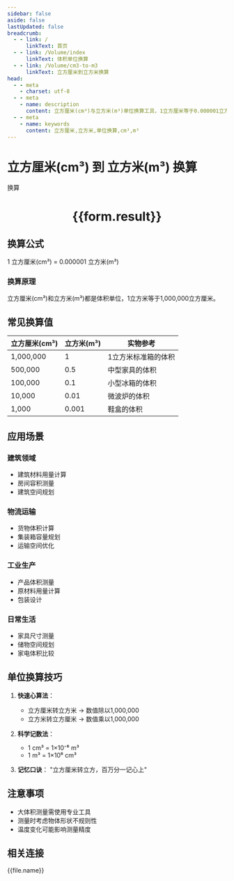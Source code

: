 ```yaml
---
sidebar: false
aside: false
lastUpdated: false
breadcrumb:
  - - link: /
      linkText: 首页
  - - link: /Volume/index
      linkText: 体积单位换算
  - - link: /Volume/cm3-to-m3
      linkText: 立方厘米到立方米换算
head:
  - - meta
    - charset: utf-8
  - - meta
    - name: description
      content: 立方厘米(cm³)与立方米(m³)单位换算工具，1立方厘米等于0.000001立方米。
  - - meta
    - name: keywords
      content: 立方厘米,立方米,单位换算,cm³,m³
---
```


# 立方厘米(cm³) 到 立方米(m³) 换算

<script setup>
import { onMounted, reactive, inject ,ref  } from 'vue'
import { NButton,NForm ,NFormItem,NInput,NInputNumber,NSelect,NCard,useMessage ,NGrid ,NGi } from 'naive-ui'
import { defineClientComponent } from 'vitepress'
import { Volume } from '../../files';

const convert = inject('convert')
const formRef = ref(null);
const rules = {
  number:{
    required: true,
    type: 'number',
    trigger: "blur"
  }
}
const form = reactive({
  number:null,
  result:'',
  title:'立方厘米(cm³)到立方米(m³)换算'
})

const convertHandler = (e) => {
  e.preventDefault();
  formRef.value?.validate((errors)=>{
    if (!errors) {
      form.result = `${form.number} cm³ = ${convert(form.number).from('cm3').to('m3')} m³`
    }
  })
}
</script>

<n-form size="large" :model="form" ref='formRef' :rules="rules">
  <n-form-item label="数值" path="number">
    <n-input-number size="large" style="width:100%" :min="0" v-model:value="form.number" placeholder="请输入立方厘米数值" />
  </n-form-item>
  <n-form-item>
    <n-button type="primary" style="width:100%" @click="convertHandler">换算</n-button>
  </n-form-item>
</n-form>
<n-card embedded :bordered="false" hoverable>
  <div style="text-align:center">
    <h1>{{form.result}}</h1>
  </div>
</n-card>

## 换算公式
1 立方厘米(cm³) = 0.000001 立方米(m³)

### 换算原理
立方厘米(cm³)和立方米(m³)都是体积单位，1立方米等于1,000,000立方厘米。

## 常见换算值
| 立方厘米(cm³) | 立方米(m³) | 实物参考                 |
|--------------|-----------|--------------------------|
| 1,000,000    | 1         | 1立方米标准箱的体积       |
| 500,000      | 0.5       | 中型家具的体积           |
| 100,000      | 0.1       | 小型冰箱的体积           |
| 10,000       | 0.01      | 微波炉的体积             |
| 1,000        | 0.001     | 鞋盒的体积               |

## 应用场景
### 建筑领域
- 建筑材料用量计算
- 房间容积测量
- 建筑空间规划

### 物流运输
- 货物体积计算
- 集装箱容量规划
- 运输空间优化

### 工业生产
- 产品体积测量
- 原材料用量计算
- 包装设计

### 日常生活
- 家具尺寸测量
- 储物空间规划
- 家电体积比较

## 单位换算技巧
1. **快速心算法**：
   - 立方厘米转立方米 → 数值除以1,000,000
   - 立方米转立方厘米 → 数值乘以1,000,000

2. **科学记数法**：
   - 1 cm³ = 1×10⁻⁶ m³
   - 1 m³ = 1×10⁶ cm³

3. **记忆口诀**：
   "立方厘米转立方，百万分一记心上"

## 注意事项
- 大体积测量需使用专业工具
- 测量时考虑物体形状不规则性
- 温度变化可能影响测量精度

## 相关连接
<n-grid x-gap="12" :cols="4">
  <n-gi v-for="(file, index) in Volume" :key="index">
    <n-button
      text
      tag="a"
      :href="file.path"
      type="primary"
    >
      {{file.name}}
    </n-button>
  </n-gi>
</n-grid>